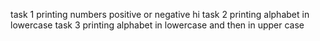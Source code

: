task 1 printing numbers positive or negative
hi
task 2 printing alphabet in lowercase
task 3 printing alphabet in lowercase and then in upper case
